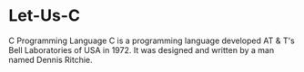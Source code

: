 # Let-Us-C
C Programming Language
C is a programming language developed AT & T's Bell Laboratories of USA in 1972.
It was designed and written by a man named Dennis Ritchie.
